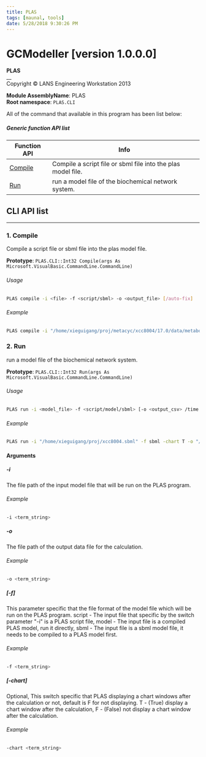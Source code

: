 ```yaml
---
title: PLAS
tags: [maunal, tools]
date: 5/28/2018 9:30:26 PM
---
```

# GCModeller [version 1.0.0.0]
> 

<!--more-->

**PLAS**<br/>
__<br/>
Copyright © LANS Engineering Workstation 2013

**Module AssemblyName**: PLAS<br/>
**Root namespace**: ``PLAS.CLI``<br/>


All of the command that available in this program has been list below:

##### Generic function API list
|Function API|Info|
|------------|----|
|[Compile](#Compile)|Compile a script file or sbml file into the plas model file.|
|[Run](#Run)|run a model file of the biochemical network system.|

## CLI API list
--------------------------
<h3 id="Compile"> 1. Compile</h3>

Compile a script file or sbml file into the plas model file.

**Prototype**: ``PLAS.CLI::Int32 Compile(args As Microsoft.VisualBasic.CommandLine.CommandLine)``

###### Usage

```bash
PLAS compile -i <file> -f <script/sbml> -o <output_file> [/auto-fix]
```
###### Example
```bash
PLAS compile -i "/home/xieguigang/proj/metacyc/xcc8004/17.0/data/metabolic-reactions.sbml" -f sbml -o "/home/xieguigang/Desktop/xcc8004.xml"
```
<h3 id="Run"> 2. Run</h3>

run a model file of the biochemical network system.

**Prototype**: ``PLAS.CLI::Int32 Run(args As Microsoft.VisualBasic.CommandLine.CommandLine)``

###### Usage

```bash
PLAS run -i <model_file> -f <script/model/sbml> [-o <output_csv> /time <-1> /ODEs]
```
###### Example
```bash
PLAS run -i "/home/xieguigang/proj/xcc8004.sbml" -f sbml -chart T -o "/home/xieguigang/Desktop/xcc8004.csv"
```


#### Arguments
##### -i
The file path of the input model file that will be run on the PLAS program.

###### Example
```bash
-i <term_string>
```
##### -o
The file path of the output data file for the calculation.

###### Example
```bash
-o <term_string>
```
##### [-f]
This parameter specific that the file format of the model file which will be run on the PLAS program.
script - The input file that specific by the switch parameter "-i" is a PLAS script file,
model - The input file is a compiled PLAS model, run it directly,
sbml - The input file is a sbml model file, it needs to be compiled to a PLAS model first.

###### Example
```bash
-f <term_string>
```
##### [-chart]
Optional, This switch specific that PLAS displaying a chart windows after the calculation or not, default is F for not displaying.
T - (True) display a chart window after the calculation,
F - (False) not display a chart window after the calculation.

###### Example
```bash
-chart <term_string>
```
